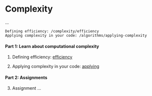 # Complexity

...

    Defining efficiency: /complexity/efficiency
    Applying complexity in your code: /algorithms/applying-complexity

#### Part 1: Learn about computational complexity

1. Defining efficiency: [efficiency](/complexity/efficiency)

2. Applying complexity in your code: [applying](/algorithms/applying-complexity)

#### Part 2: Assignments

3. <span class="badge badge-primary">Assignment</span> ...
